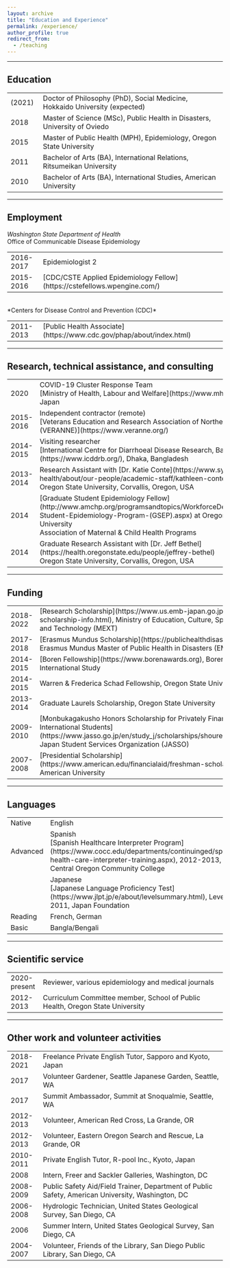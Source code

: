 ```yaml
---
layout: archive
title: "Education and Experience"
permalink: /experience/
author_profile: true
redirect_from:
  - /teaching
---
```


***
## Education
<table cellspacing="0" cellpadding="0">
<colgroup><col width="15%" /><col width="85%" /></colgroup>
<tbody>
<tr>
<td markdown="span">(2021)</td>
<td markdown="span">Doctor of Philosophy (PhD), Social Medicine, Hokkaido University (expected)</td>
</tr>
<tr>
<td markdown="span">2018</td>
<td markdown="span">Master of Science (MSc), Public Health in Disasters, University of Oviedo</td>
</tr>
<tr>
<td markdown="span">2015</td>
<td markdown="span">Master of Public Health (MPH), Epidemiology, Oregon State University</td>
</tr>
<tr>
<td markdown="span">2011</td>
<td markdown="span">Bachelor of Arts (BA), International Relations, Ritsumeikan University</td>
</tr>
<tr>
<td markdown="span">2010</td>
<td markdown="span">Bachelor of Arts (BA), International Studies, American University</td>
</tr>
</tbody>
</table>

***
## Employment
*Washington State Department of Health*<br>
Office of Communicable Disease Epidemiology
<table cellspacing="0" cellpadding="0">
<colgroup><col width="15%" /><col width="85%" /></colgroup>
<tbody>
<tr>
<td markdown="span">2016-2017</td>
<td markdown="span">Epidemiologist 2</td>
</tr>
<tr>
<td markdown="span">2015-2016</td>
<td markdown="span">[CDC/CSTE Applied Epidemiology Fellow](https://cstefellows.wpengine.com/)</td>
</tr>
</tbody>
</table>
<br>
*Centers for Disease Control and Prevention (CDC)*
<table cellspacing="0" cellpadding="0">
<colgroup><col width="15%" /><col width="85%" /></colgroup>
<tbody>
<tr>
<td markdown="span">2011-2013</td>
<td markdown="span">[Public Health Associate](https://www.cdc.gov/phap/about/index.html)</td>
</tr>
</tbody>
</table>

***
## Research, technical assistance, and consulting
<table cellspacing="0" cellpadding="0">
<colgroup><col width="15%" /><col width="85%" /></colgroup>
<tbody>
<tr>
<td markdown="span">2020</td>
<td markdown="span">COVID-19 Cluster Response Team<br>
[Ministry of Health, Labour and Welfare](https://www.mhlw.go.jp/index.html), Tokyo, Japan</td>
</tr>
<tr>
<td markdown="span">2015-2016</td>
<td markdown="span">Independent contractor (remote)<br>
[Veterans Education and Research Association of Northern New England, Inc. (VERANNE)](https://www.veranne.org/)</td>
</tr>
<tr>
<td markdown="span">2014-2015</td>
<td markdown="span">Visiting researcher<br>
[International Centre for Diarrhoeal Disease Research, Bangladesh (icddr,b)](https://www.icddrb.org/), Dhaka, Bangladesh</td>
</tr>
<tr>
<td markdown="span">2013-2014</td>
<td markdown="span">Research Assistant with [Dr. Katie Conte](https://www.sydney.edu.au/medicine-health/about/our-people/academic-staff/kathleen-conte.html)<br>
Oregon State University, Corvallis, Oregon, USA</td>
</tr>
<tr>
<td markdown="span">2014</td>
<td markdown="span">[Graduate Student Epidemiology Fellow](http://www.amchp.org/programsandtopics/WorkforceDevelopment/Pages/Graduate-Student-Epidemiology-Program-(GSEP).aspx) at Oregon Health and Sciences University<br>
Association of Maternal & Child Health Programs</td>
</tr>
<tr>
<td markdown="span">2014</td>
<td markdown="span">Graduate Research Assistant with [Dr. Jeff Bethel](https://health.oregonstate.edu/people/jeffrey-bethel)<br>
Oregon State University, Corvallis, Oregon, USA</td>
</tr>
</tbody>
</table>

***
## Funding
<table cellspacing="0" cellpadding="0">
<colgroup><col width="15%" /><col width="85%" /></colgroup>
<tbody>
<tr>
<td markdown="span">2018-2022</td>
<td markdown="span">[Research Scholarship](https://www.us.emb-japan.go.jp/itpr_en/mext-scholarship-info.html), Ministry of Education, Culture, Sports, Science and Technology (MEXT) </td>
</tr>
<tr>
<td markdown="span">2017-2018</td>
<td markdown="span">[Erasmus Mundus Scholarship](https://publichealthdisasters.eu/), Erasmus Mundus Master of Public Health in Disasters (EMMPHID)</td>
</tr>
<tr>
<td markdown="span">2014-2015</td>
<td markdown="span">[Boren Fellowship](https://www.borenawards.org), Boren Awards for International Study</td>
</tr>
<tr>
<td markdown="span">2014-2015</td>
<td markdown="span">Warren & Frederica Schad Fellowship, Oregon State University</td>
</tr>
<tr>
<td markdown="span">2013-2014</td>
<td markdown="span">Graduate Laurels Scholarship, Oregon State University</td>
</tr>
<tr>
<td markdown="span">2009-2010</td>
<td markdown="span">[Monbukagakusho Honors Scholarship for Privately Financed International Students](https://www.jasso.go.jp/en/study_j/scholarships/shoureihi/about.html), Japan Student Services Organization (JASSO)</td>
</tr>
<tr>
<td markdown="span">2007-2008</td>
<td markdown="span">[Presidential Scholarship](https://www.american.edu/financialaid/freshman-scholarships.cfm), American University</td>
</tr>
</tbody>
</table>

***
## Languages
<table cellspacing="0" cellpadding="0">
<colgroup><col width="15%" /><col width="85%" /></colgroup>
<tbody>
<tr>
<td markdown="span">Native</td>
<td markdown="span">English</td>
</tr>
<tr>
<td markdown="span">Advanced</td>
<td markdown="span">Spanish<br>
[Spanish Healthcare Interpreter Program](https://www.cocc.edu/departments/continuinged/spanish-health-care-interpreter-training.aspx), 2012-2013, Central Oregon Community College</td>
</tr>
<tr>
<td markdown="span"></td>
<td markdown="span">Japanese<br>
[Japanese Language Proficiency Test](https://www.jlpt.jp/e/about/levelsummary.html), Level N1, 2011, Japan Foundation</td>
</tr>
<tr>
<td markdown="span">Reading</td>
<td markdown="span">French, German</td>
</tr>
<tr>
<td markdown="span">Basic</td>
<td markdown="span">Bangla/Bengali</td>
</tr>
</tbody>
</table>

***
## Scientific service
<table cellspacing="0" cellpadding="0">
<colgroup><col width="15%" /><col width="85%" /></colgroup>
<tbody>
<tr>
<td markdown="span">2020-present</td>
<td markdown="span">Reviewer, various epidemiology and medical journals</td>
</tr>
<tr>
<td markdown="span">2012-2013</td>
<td markdown="span">Curriculum Committee member, School of Public Health, Oregon State University</td>
</tr>
</tbody>
</table>

***
## Other work and volunteer activities
<table cellspacing="0" cellpadding="0">
<colgroup><col width="15%" /><col width="85%" /></colgroup>
<tbody>
<tr>
<td markdown="span">2018-2021</td>
<td markdown="span">Freelance Private English Tutor, Sapporo and Kyoto, Japan</td>
</tr>
<tr>
<td markdown="span">2017</td>
<td markdown="span">Volunteer Gardener, Seattle Japanese Garden, Seattle, WA</td>
</tr>
<tr>
<td markdown="span">2017</td>
<td markdown="span">Summit Ambassador, Summit at Snoqualmie, Seattle, WA</td>
</tr>
<tr>
<td markdown="span">2012-2013</td>
<td markdown="span">Volunteer, American Red Cross, La Grande, OR</td>
</tr>
<tr>
<td markdown="span">2012-2013</td>
<td markdown="span">Volunteer, Eastern Oregon Search and Rescue, La Grande, OR</td>
</tr>
<tr>
<td markdown="span">2010-2011</td>
<td markdown="span">Private English Tutor, R-pool Inc., Kyoto, Japan</td>
</tr>
<tr>
<td markdown="span">2008</td>
<td markdown="span">Intern, Freer and Sackler Galleries, Washington, DC</td>
</tr>
<tr>
<td markdown="span">2008-2009</td>
<td markdown="span">Public Safety Aid/Field Trainer, Department of Public Safety, American University, Washington, DC</td>
</tr>
<tr>
<td markdown="span">2006-2008</td>
<td markdown="span">Hydrologic Technician, United States Geological Survey, San Diego, CA</td>
</tr>
<tr>
<td markdown="span">2006</td>
<td markdown="span">Summer Intern, United States Geological Survey, San Diego, CA</td>
</tr>
<tr>
<td markdown="span">2004-2007</td>
<td markdown="span">Volunteer, Friends of the Library, San Diego Public Library, San Diego, CA</td>
</tr>
</tbody>
</table>
